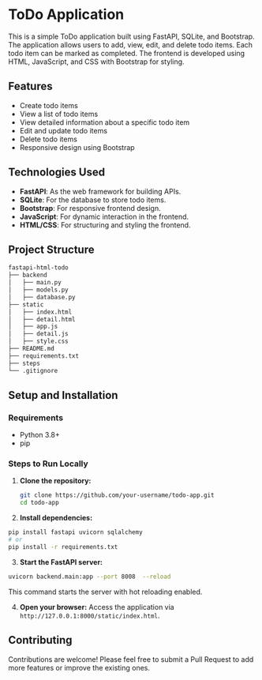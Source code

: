 # ToDo Application

This is a simple ToDo application built using FastAPI, SQLite, and Bootstrap. The application allows users to add, view, edit, and delete todo items. Each todo item can be marked as completed. The frontend is developed using HTML, JavaScript, and CSS with Bootstrap for styling.

## Features

- Create todo items
- View a list of todo items
- View detailed information about a specific todo item
- Edit and update todo items
- Delete todo items
- Responsive design using Bootstrap

## Technologies Used

- **FastAPI**: As the web framework for building APIs.
- **SQLite**: For the database to store todo items.
- **Bootstrap**: For responsive frontend design.
- **JavaScript**: For dynamic interaction in the frontend.
- **HTML/CSS**: For structuring and styling the frontend.

## Project Structure

```bash
fastapi-html-todo
├── backend
│   ├── main.py
│   ├── models.py
│   ├── database.py
├── static
│   ├── index.html
│   ├── detail.html
│   ├── app.js
│   ├── detail.js
│   ├── style.css
├── README.md
├── requirements.txt
├── steps
└── .gitignore
```

## Setup and Installation

### Requirements

- Python 3.8+
- pip

### Steps to Run Locally

1. **Clone the repository:**

   ```bash
   git clone https://github.com/your-username/todo-app.git
   cd todo-app
   ```

2. **Install dependencies:**
   
  ```bash
  pip install fastapi uvicorn sqlalchemy
  # or
  pip install -r requirements.txt
  ```

3. **Start the FastAPI server:**

  ```bash
  uvicorn backend.main:app --port 8008  --reload
  ```
This command starts the server with hot reloading enabled.

4. **Open your browser:**
Access the application via `http://127.0.0.1:8000/static/index.html`.

## Contributing
Contributions are welcome! Please feel free to submit a Pull Request to add more features or improve the existing ones.


